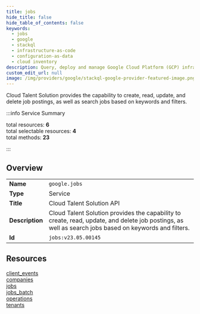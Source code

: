 ```yaml
---
title: jobs
hide_title: false
hide_table_of_contents: false
keywords:
  - jobs
  - google
  - stackql
  - infrastructure-as-code
  - configuration-as-data
  - cloud inventory
description: Query, deploy and manage Google Cloud Platform (GCP) infrastructure and resources using SQL
custom_edit_url: null
image: /img/providers/google/stackql-google-provider-featured-image.png
---
```

Cloud Talent Solution provides the capability to create, read, update, and delete job postings, as well as search jobs based on keywords and filters.   
    
:::info Service Summary

<div class="row">
<div class="providerDocColumn">
<span>total resources:&nbsp;<b>6</b></span><br />
<span>total selectable resources:&nbsp;<b>4</b></span><br />
<span>total methods:&nbsp;<b>23</b></span><br />
</div>
</div>

:::

## Overview
<table><tbody>
<tr><td><b>Name</b></td><td><code>google.jobs</code></td></tr>
<tr><td><b>Type</b></td><td>Service</td></tr>
<tr><td><b>Title</b></td><td>Cloud Talent Solution API</td></tr>
<tr><td><b>Description</b></td><td>Cloud Talent Solution provides the capability to create, read, update, and delete job postings, as well as search jobs based on keywords and filters. </td></tr>
<tr><td><b>Id</b></td><td><code>jobs:v23.05.00145</code></td></tr>
</tbody></table>

## Resources
<div class="row">
<div class="providerDocColumn">
<a href="/providers/google/jobs/client_events/">client_events</a><br />
<a href="/providers/google/jobs/companies/">companies</a><br />
<a href="/providers/google/jobs/jobs/">jobs</a><br />
</div>
<div class="providerDocColumn">
<a href="/providers/google/jobs/jobs_batch/">jobs_batch</a><br />
<a href="/providers/google/jobs/operations/">operations</a><br />
<a href="/providers/google/jobs/tenants/">tenants</a><br />
</div>
</div>
